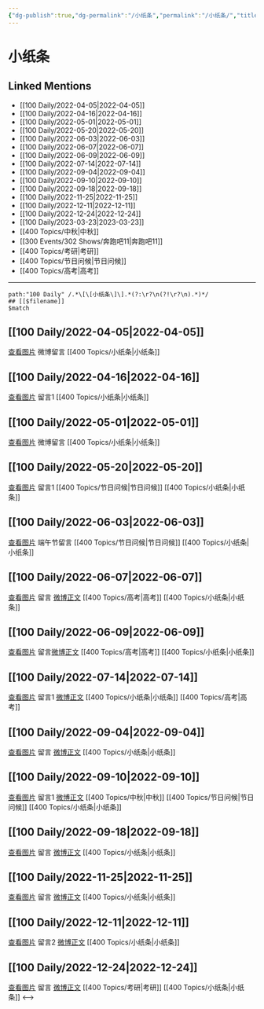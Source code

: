 ```yaml
---
{"dg-publish":true,"dg-permalink":"/小纸条","permalink":"/小纸条/","title":"小纸条","tags":[null],"created":"2022-10-27T01:53:45.886+08:00","updated":"2023-01-04T14:09:15.991+08:00"}
---
```



# 小纸条

## Linked Mentions
- [[100 Daily/2022-04-05\|2022-04-05]]
- [[100 Daily/2022-04-16\|2022-04-16]]
- [[100 Daily/2022-05-01\|2022-05-01]]
- [[100 Daily/2022-05-20\|2022-05-20]]
- [[100 Daily/2022-06-03\|2022-06-03]]
- [[100 Daily/2022-06-07\|2022-06-07]]
- [[100 Daily/2022-06-09\|2022-06-09]]
- [[100 Daily/2022-07-14\|2022-07-14]]
- [[100 Daily/2022-09-04\|2022-09-04]]
- [[100 Daily/2022-09-10\|2022-09-10]]
- [[100 Daily/2022-09-18\|2022-09-18]]
- [[100 Daily/2022-11-25\|2022-11-25]]
- [[100 Daily/2022-12-11\|2022-12-11]]
- [[100 Daily/2022-12-24\|2022-12-24]]
- [[100 Daily/2023-03-23\|2023-03-23]]
- [[400 Topics/中秋\|中秋]]
- [[300 Events/302 Shows/奔跑吧11\|奔跑吧11]]
- [[400 Topics/考研\|考研]]
- [[400 Topics/节日问候\|节日问候]]
- [[400 Topics/高考\|高考]]

---
```expander
path:"100 Daily" /.*\[\[小纸条\]\].*(?:\r?\n(?!\r?\n).*)*/
## [[$filename]]
$match
```
## [[100 Daily/2022-04-05\|2022-04-05]]
[查看图片](https://wx3.sinaimg.cn/large/0088n2Pggy1h0zagqtcgjj30yi075gly.jpg) 微博留言 [](https://weibo.com/detail/4753558354004488) [[400 Topics/小纸条\|小纸条]]
## [[100 Daily/2022-04-16\|2022-04-16]]
[查看图片](https://wx3.sinaimg.cn/large/0088n2Pggy1h1avlnwtw5j30yi075weo.jpg) 留言1 [](https://m.weibo.cn/1736988591/4757875429478010) [[400 Topics/小纸条\|小纸条]]
## [[100 Daily/2022-05-01\|2022-05-01]]
[查看图片](https://wx1.sinaimg.cn/large/0088n2Pggy1h1sy5juwyxj30yi070jrp.jpg) 微博留言 [](https://m.weibo.cn/1736988591/4763732301056623) [[400 Topics/小纸条\|小纸条]]
## [[100 Daily/2022-05-20\|2022-05-20]]
[查看图片](https://wx1.sinaimg.cn/large/0088n2Pggy1h2fajf1597j30yi0gbwfz.jpg) 留言1 [](https://m.weibo.cn/1736988591/4770416135243962) [[400 Topics/节日问候\|节日问候]] [[400 Topics/小纸条\|小纸条]]
## [[100 Daily/2022-06-03\|2022-06-03]]
[查看图片](https://wx1.sinaimg.cn/large/0088n2Pggy1h2v411smcqj30yi07et94.jpg) 端午节留言 [](https://m.weibo.cn/1736988591/4773866502620621) [[400 Topics/节日问候\|节日问候]] [[400 Topics/小纸条\|小纸条]]
## [[100 Daily/2022-06-07\|2022-06-07]]
[查看图片](https://wx3.sinaimg.cn/large/0088n2Pggy1h30220ontkj30yi075mxi.jpg) 留言 [微博正文](https://weibo.com/detail/4777478348349301) [[400 Topics/高考\|高考]] [[400 Topics/小纸条\|小纸条]]
## [[100 Daily/2022-06-09\|2022-06-09]]
[查看图片](https://wx1.sinaimg.cn/large/0088n2Pggy1h32e6h22spj30yi07i74q.jpg) 留言[微博正文](https://m.weibo.cn/1736988591/4777478348349301) [[400 Topics/高考\|高考]] [[400 Topics/小纸条\|小纸条]]
## [[100 Daily/2022-07-14\|2022-07-14]]
[查看图片](https://wx3.sinaimg.cn/large/0088n2Pggy1h46u0t886oj30vm0u041f.jpg) 留言1 [微博正文](https://weibo.com/1736988591/LC4evCwPO) [[400 Topics/小纸条\|小纸条]] [[400 Topics/高考\|高考]]
## [[100 Daily/2022-09-04\|2022-09-04]]
[查看图片](https://wx2.sinaimg.cn/large/0088n2Pggy1h5uzfxutr5j30yi07ngm5.jpg) 留言 [微博正文](https://m.weibo.cn/1736988591/4803960362503865) [[400 Topics/小纸条\|小纸条]]
## [[100 Daily/2022-09-10\|2022-09-10]]
[查看图片](https://wx4.sinaimg.cn/large/0088n2Pggy1h61xxnqn16j30yi071gm3.jpg) 留言1 [微博正文](http://weibo.com/1736988591/M1F1GavmV) [[400 Topics/中秋\|中秋]] [[400 Topics/节日问候\|节日问候]] [[400 Topics/小纸条\|小纸条]]
## [[100 Daily/2022-09-18\|2022-09-18]]
[查看图片](https://wx2.sinaimg.cn/large/0088n2Pggy1h6b6nwcgvtj30yi07kglz.jpg) 留言 [微博正文](https://weibo.com/detail/4814075836766296) [[400 Topics/小纸条\|小纸条]]
## [[100 Daily/2022-11-25\|2022-11-25]]
[查看图片](https://wx3.sinaimg.cn/large/0088n2Pggy1h8hqvjwr1mj30yi078q39.jpg) 留言 [微博正文](http://weibo.com/1736988591/MgbtR1ix7) [[400 Topics/小纸条\|小纸条]]
## [[100 Daily/2022-12-11\|2022-12-11]]
[查看图片](https://wx4.sinaimg.cn/large/0088n2Pggy1h9088nzagej30yi0a4q3q.jpg) 留言2 [微博正文](https://m.weibo.cn/1736988591/4845243956206532) [[400 Topics/小纸条\|小纸条]]
## [[100 Daily/2022-12-24\|2022-12-24]]
[查看图片](https://wx2.sinaimg.cn/large/0088n2Pggy1h9fahd9ng6j30wa0u0tbd.jpg) 留言 [微博正文](https://m.weibo.cn/1736988591/4849942784643893) [[400 Topics/考研\|考研]] [[400 Topics/小纸条\|小纸条]]
<-->

